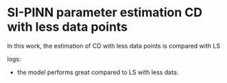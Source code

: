 # SI-PINN parameter estimation CD with less data points
In this work, the estimation of CD with less data points is compared with LS

logs:
- the model performs great compared to LS with less data.
